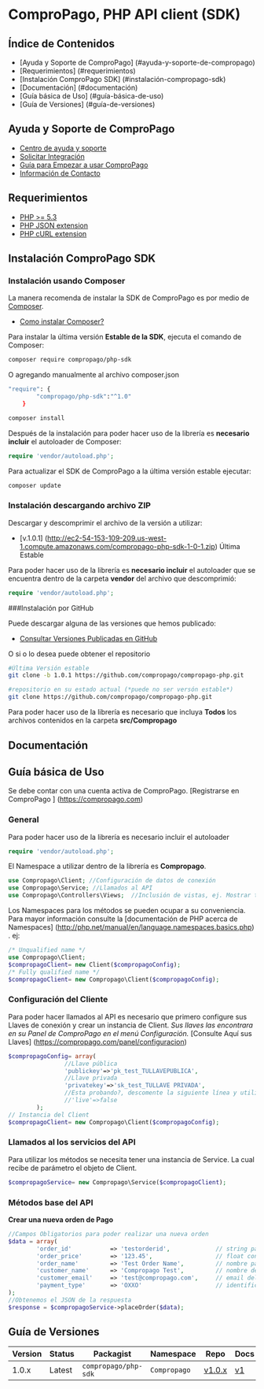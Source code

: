 ComproPago, PHP API client (SDK)
==============================
## Índice de Contenidos
- [Ayuda y Soporte de ComproPago] (#ayuda-y-soporte-de-compropago)
- [Requerimientos] (#requerimientos)
- [Instalación ComproPago SDK] (#instalación-compropago-sdk)
- [Documentación] (#documentación)
- [Guía básica de Uso] (#guía-básica-de-uso)
- [Guía de Versiones] (#guía-de-versiones)


## Ayuda y Soporte de ComproPago

- [Centro de ayuda y soporte](https://compropago.com/ayuda-y-soporte)
- [Solicitar Integración](https://compropago.com/integracion)
- [Guía para Empezar a usar ComproPago](https://compropago.com/ayuda-y-soporte/como-comenzar-a-usar-compropago)
- [Información de Contacto](https://compropago.com/contacto)

## Requerimientos

* [PHP >= 5.3](http://www.php.net/)
* [PHP JSON extension](http://php.net/manual/en/book.json.php)
* [PHP cURL extension](http://php.net/manual/en/book.curl.php)

## Instalación ComproPago SDK

### Instalación usando Composer

La manera recomenda de instalar la SDK de ComproPago es por medio de [Composer](http://getcomposer.org).
- [Como instalar Composer?](https://getcomposer.org/doc/00-intro.md)

Para instalar la última versión **Estable de la SDK**, ejecuta el comando de Composer:

```bash
composer require compropago/php-sdk
```

O agregando manualmente al archivo composer.json
```bash
"require": { 
		"compropago/php-sdk":"^1.0"
	}
```
```bash
composer install
```

Después de la instalación para poder hacer uso de la librería es **necesario incluir** el autoloader de Composer:

```php
require 'vendor/autoload.php';
```

Para actualizar el SDK de ComproPago a la última versión estable ejecutar:

 ```bash
composer update
 ```
### Instalación descargando archivo ZIP

Descargar y descomprimir el archivo de la versión a utilizar:
- [v.1.0.1] (http://ec2-54-153-109-209.us-west-1.compute.amazonaws.com/compropago-php-sdk-1-0-1.zip) Última Estable

Para poder hacer uso de la librería es **necesario incluir** el autoloader que se encuentra dentro de la carpeta **vendor** del archivo que descomprimió:
```php
require 'vendor/autoload.php';
```
###Instalación por GitHub

Puede descargar alguna de las versiones que hemos publicado:
- [Consultar Versiones Publicadas en GitHub](https://github.com/compropago/compropago-php/releases)

O si o lo desea puede obtener el repositorio
 ```bash
 #Última Versión estable
git clone -b 1.0.1 https://github.com/compropago/compropago-php.git

 #repositorio en su estado actual (*puede no ser versón estable*)
git clone https://github.com/compropago/compropago-php.git
 ```
 Para poder hacer uso de la librería es necesario que incluya **Todos** los archivos contenidos en la carpeta **src/Compropago** 
 
## Documentación


## Guía básica de Uso
Se debe contar con una cuenta activa de ComproPago. [Registrarse en ComproPago ] (https://compropago.com)

### General

Para poder hacer uso de la librería es necesario incluir el autoloader 
```php
require 'vendor/autoload.php';
```
El Namespace a utilizar dentro de la librería es **Compropago**.
```php
use Compropago\Client; //Configuración de datos de conexión
use Compropago\Service; //Llamados al API
use Compropago\Controllers\Views;  //Inclusión de vistas, ej. Mostrar template de las tiendas donde pagar
```
Los Namespaces para los métodos se pueden ocupar a su conveniencia. Para mayor información consulte la [documentación de PHP acerca de Namespaces] (http://php.net/manual/en/language.namespaces.basics.php) . ej:
```php
/* Unqualified name */
use Compropago\Client; 
$compropagoClient= new Client($compropagoConfig);
/* Fully qualified name */
$compropagoClient= new Compropago\Client($compropagoConfig);
```
### Configuración del Cliente 
Para poder hacer llamados al API es necesario que primero configure sus Llaves de conexión y crear un instancia de Client.
*Sus llaves las encontrara en su Panel de ComproPago en el menú Configuración.* [Consulte Aquí sus Llaves] (https://compropago.com/panel/configuracion) 

```php
$compropagoConfig= array(
				//Llave pública
				'publickey'=>'pk_test_TULLAVEPUBLICA',
				//Llave privada 
				'privatekey'=>'sk_test_TULLAVE PRIVADA',
				//Esta probando?, descomente la siguiente línea y utilice sus llaves de Modo Pruebas
				//'live'=>false
		);
// Instancia del Client
$compropagoClient= new Compropago\Client($compropagoConfig);
```
### Llamados al los servicios del API 
Para utilizar los métodos se necesita tener una instancia de Service. La cual recibe de parámetro el objeto de Client. 
```php
$compropagoService= new Compropago\Service($compropagoClient);
```
### Métodos base del API
**Crear una nueva orden de Pago**
```php
//Campos Obligatorios para poder realizar una nueva orden
$data = array(
		'order_id'    	     => 'testorderid',             // string para identificar la orden
		'order_price'        => '123.45',                  // float con el monto de la operación
		'order_name'         => 'Test Order Name',         // nombre para la orden
		'customer_name'      => 'Compropago Test',         // nombre del cliente
		'customer_email'     => 'test@compropago.com',     // email del cliente
		'payment_type'       => 'OXXO'                     // identificador de la tienda donde realizar el pago
);
//Obtenemos el JSON de la respuesta 
$response = $compropagoService->placeOrder($data);

```

## Guía de Versiones

| Version | Status      | Packagist            | Namespace    | Repo                      | Docs                      | 
|---------|-------------|----------------------|--------------|---------------------------|---------------------------|
| 1.0.x   | Latest      | `compropago/php-sdk` | `Compropago` | [v1.0.x][compropago-repo] | [v1][compropago-1-docs]   | 

[compropago-repo]: https://github.com/compropago/compropago-php
[compropago-1-docs]: https://compropago.com/documentacion/api

